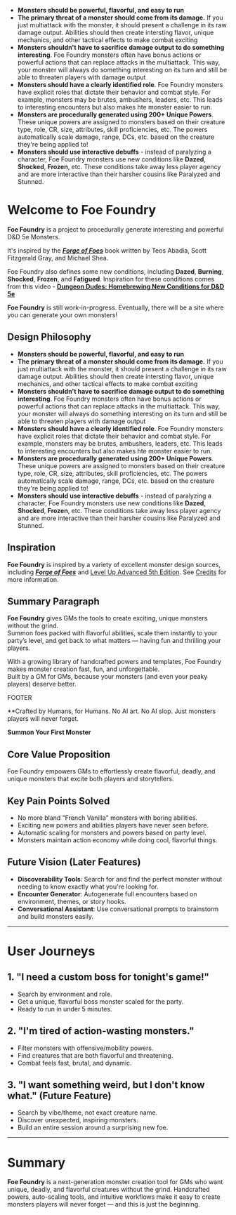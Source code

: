 
- **Monsters should be powerful, flavorful, and easy to run**
- **The primary threat of a monster should come from its damage.** If you just multiattack with the monster, it should present a challenge in its raw damage output. Abilities should then create intersting flavor, unique mechanics, and other tactical effects to make combat exciting
- **Monsters shouldn't have to sacrifice damage output to do something interesting**. Foe Foundry monsters often have bonus actions or powerful actions that can replace attacks in the multiattack. This way, your monster will always do something interesting on its turn and still be able to threaten players with damage output
- **Monsters should have a clearly identified role**. Foe Foundry monsters have explicit roles that dictate their behavior and combat style. For example, monsters may be brutes, ambushers, leaders, etc. This leads to interesting encounters but also makes hte monster easier to run.
- **Monsters are procedurally generated using 200+ Unique Powers**. These unique powers are assigned to monsters based on their creature type, role, CR, size, attributes, skill proficiencies, etc. The powers automatically scale damage, range, DCs, etc. based on the creature they're being applied to!
- **Monsters should use interactive debuffs** - instead of paralyzing a character, Foe Foundry monsters use new conditions like **Dazed**, **Shocked**, **Frozen**, etc. These conditions take away less player agency and are more interactive than their harsher cousins like Paralyzed and Stunned.



# Welcome to Foe Foundry

**Foe Foundry** is a project to procedurally generate interesting and powerful D&D 5e Monsters.

It's inspired by the [**_Forge of Foes_**](https://slyflourish.com/build_a_quick_monster_with_forge_of_foes.html) book written by Teos Abadia, Scott Fitzgerald Gray, and Michael Shea.

Foe Foundry also defines some new conditions, including **Dazed**, **Burning**, **Shocked**, **Frozen**, and **Fatigued**. Inspiration for these conditions comes from this video - [**Dungeon Dudes: Homebrewing New Conditions for D&D 5e**](https://youtu.be/Bq2Dz-EETJs?si=x94Allggu79ECGy3)

**Foe Foundry** is still work-in-progress. Eventually, there will be a site where you can generate your own monsters!

## Design Philosophy

- **Monsters should be powerful, flavorful, and easy to run**
- **The primary threat of a monster should come from its damage.** If you just multiattack with the monster, it should present a challenge in its raw damage output. Abilities should then create intersting flavor, unique mechanics, and other tactical effects to make combat exciting
- **Monsters shouldn't have to sacrifice damage output to do something interesting**. Foe Foundry monsters often have bonus actions or powerful actions that can replace attacks in the multiattack. This way, your monster will always do something interesting on its turn and still be able to threaten players with damage output
- **Monsters should have a clearly identified role**. Foe Foundry monsters have explicit roles that dictate their behavior and combat style. For example, monsters may be brutes, ambushers, leaders, etc. This leads to interesting encounters but also makes hte monster easier to run.
- **Monsters are procedurally generated using 200+ Unique Powers**. These unique powers are assigned to monsters based on their creature type, role, CR, size, attributes, skill proficiencies, etc. The powers automatically scale damage, range, DCs, etc. based on the creature they're being applied to!
- **Monsters should use interactive debuffs** - instead of paralyzing a character, Foe Foundry monsters use new conditions like **Dazed**, **Shocked**, **Frozen**, etc. These conditions take away less player agency and are more interactive than their harsher cousins like Paralyzed and Stunned.

## Inspiration

**Foe Foundry** is inspired by a variety of excellent monster design sources, including [**_Forge of Foes_**](https://slyflourish.com/build_a_quick_monster_with_forge_of_foes.html) and [Level Up Advanced 5th Edition](https://www.levelup5e.com/). See [Credits](../credits.md) for more information.

## Summary Paragraph

**Foe Foundry** gives GMs the tools to create exciting, unique monsters without the grind.  
Summon foes packed with flavorful abilities, scale them instantly to your party’s level, and get back to what matters — having fun and thrilling your players.

With a growing library of handcrafted powers and templates, Foe Foundry makes monster creation fast, fun, and unforgettable.  
Built by a GM for GMs, because your monsters (and even your peaky players) deserve better.

FOOTER

**Crafted by Humans, for Humans. No AI art. No AI slop. Just monsters players will never forget.

**Summon Your First Monster**
## Core Value Proposition
Foe Foundry empowers GMs to effortlessly create flavorful, deadly, and unique monsters that excite both players and storytellers.

## Key Pain Points Solved
- No more bland "French Vanilla" monsters with boring abilities.
- Exciting new powers and abilities players have never seen before.
- Automatic scaling for monsters and powers based on party level.
-  Monsters maintain action economy while doing cool, flavorful things.

## Future Vision (Later Features)
- **Discoverability Tools**: Search for and find the perfect monster without needing to know exactly what you're looking for.
- **Encounter Generator**: Autogenerate full encounters based on environment, themes, or story hooks.
- **Conversational Assistant**: Use conversational prompts to brainstorm and build monsters easily.

---

# User Journeys

## 1. "I need a custom boss for tonight's game!"
- Search by environment and role.
- Get a unique, flavorful boss monster scaled for the party.
- Ready to run in under 5 minutes.

## 2. "I'm tired of action-wasting monsters."
- Filter monsters with offensive/mobility powers.
- Find creatures that are both flavorful and threatening.
- Combat feels fast, brutal, and dynamic.

## 3. "I want something weird, but I don't know what." (Future Feature)
- Search by vibe/theme, not exact creature name.
- Discover unexpected, inspiring monsters.
- Build an entire session around a surprising new foe.

---

# Summary
**Foe Foundry** is a next-generation monster creation tool for GMs who want unique, deadly, and flavorful creatures without the grind. Handcrafted powers, auto-scaling tools, and intuitive workflows make it easy to create monsters players will never forget — and this is just the beginning.
